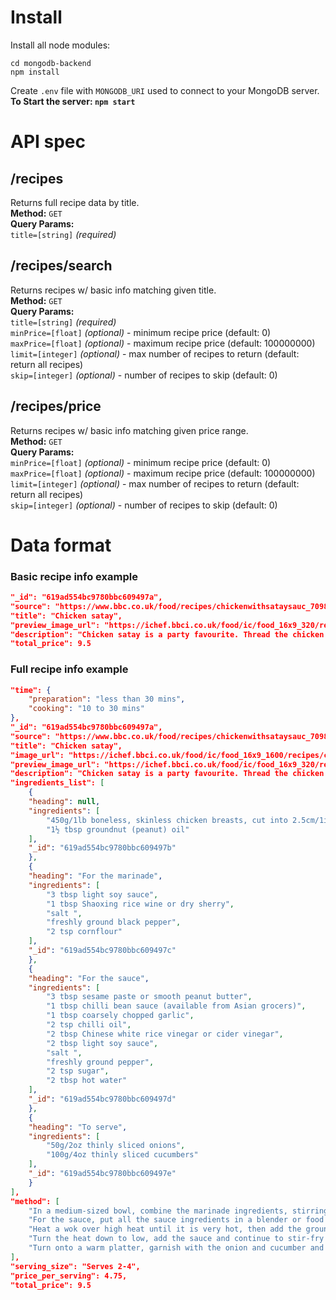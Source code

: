 # Install
Install all node modules:
```console
cd mongodb-backend
npm install
```
Create `.env` file with `MONGODB_URI` used to connect to your MongoDB server.   
**To Start the server: `npm start`**
# API spec
## /recipes
Returns full recipe data by title.  
**Method:** `GET`  
**Query Params:**  
   `title=[string]` *(required)*
## /recipes/search
Returns recipes w/ basic info matching given title.  
**Method:** `GET`  
**Query Params:**  
   `title=[string]` *(required)*  
   `minPrice=[float]` *(optional)* - minimum recipe price (default: 0)  
   `maxPrice=[float]` *(optional)* - maximum recipe price (default: 100000000)  
   `limit=[integer]` *(optional)* - max number of recipes to return (default: return all recipes)  
   `skip=[integer]` *(optional)* - number of recipes to skip (default: 0)
## /recipes/price
Returns recipes w/ basic info matching given price range.  
**Method:** `GET`  
**Query Params:**  
   `minPrice=[float]` *(optional)* - minimum recipe price (default: 0)  
   `maxPrice=[float]` *(optional)* - maximum recipe price (default: 100000000)  
   `limit=[integer]` *(optional)* - max number of recipes to return (default: return all recipes)  
   `skip=[integer]` *(optional)* - number of recipes to skip (default: 0)

# Data format
### Basic recipe info example
```json
"_id": "619ad554bc9780bbc609497a",
"source": "https://www.bbc.co.uk/food/recipes/chickenwithsataysauc_70986",
"title": "Chicken satay",
"preview_image_url": "https://ichef.bbci.co.uk/food/ic/food_16x9_320/recipes/chickenwithsataysauc_70986_16x9.jpg",
"description": "Chicken satay is a party favourite. Thread the chicken pieces onto soaked bamboo skewers to cook on the barbecue. ",
"total_price": 9.5
```
### Full recipe info example
```json
"time": {
    "preparation": "less than 30 mins",
    "cooking": "10 to 30 mins"
},
"_id": "619ad554bc9780bbc609497a",
"source": "https://www.bbc.co.uk/food/recipes/chickenwithsataysauc_70986",
"title": "Chicken satay",
"image_url": "https://ichef.bbci.co.uk/food/ic/food_16x9_1600/recipes/chickenwithsataysauc_70986_16x9.jpg",
"preview_image_url": "https://ichef.bbci.co.uk/food/ic/food_16x9_320/recipes/chickenwithsataysauc_70986_16x9.jpg",
"description": "Chicken satay is a party favourite. Thread the chicken pieces onto soaked bamboo skewers to cook on the barbecue. ",
"ingredients_list": [
    {
    "heading": null,
    "ingredients": [
        "450g/1lb boneless, skinless chicken breasts, cut into 2.5cm/1in cubes",
        "1½ tbsp groundnut (peanut) oil"
    ],
    "_id": "619ad554bc9780bbc609497b"
    },
    {
    "heading": "For the marinade",
    "ingredients": [
        "3 tbsp light soy sauce",
        "1 tbsp Shaoxing rice wine or dry sherry",
        "salt ",
        "freshly ground black pepper",
        "2 tsp cornflour"
    ],
    "_id": "619ad554bc9780bbc609497c"
    },
    {
    "heading": "For the sauce",
    "ingredients": [
        "3 tbsp sesame paste or smooth peanut butter",
        "1 tbsp chilli bean sauce (available from Asian grocers)",
        "1 tbsp coarsely chopped garlic",
        "2 tsp chilli oil",
        "2 tbsp Chinese white rice vinegar or cider vinegar",
        "2 tbsp light soy sauce",
        "salt ",
        "freshly ground pepper",
        "2 tsp sugar",
        "2 tbsp hot water"
    ],
    "_id": "619ad554bc9780bbc609497d"
    },
    {
    "heading": "To serve",
    "ingredients": [
        "50g/2oz thinly sliced onions",
        "100g/4oz thinly sliced cucumbers"
    ],
    "_id": "619ad554bc9780bbc609497e"
    }
],
"method": [
    "In a medium-sized bowl, combine the marinade ingredients, stirring to combine. Add the chicken, mix well and leave to marinate, covered, for at least 20 minutes at room temperature. Drain, discarding the marinade.",
    "For the sauce, put all the sauce ingredients in a blender or food processor and process until smooth.",
    "Heat a wok over high heat until it is very hot, then add the groundnut oil. When the oil is very hot and slightly smoking, add the chicken pieces and stir-fry for another five minutes until the chicken is browned.",
    "Turn the heat down to low, add the sauce and continue to stir-fry for another five minutes.",
    "Turn onto a warm platter, garnish with the onion and cucumber and serve at once."
],
"serving_size": "Serves 2-4",
"price_per_serving": 4.75,
"total_price": 9.5
```